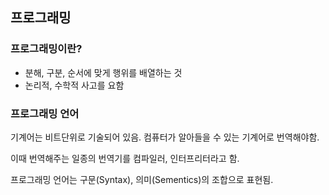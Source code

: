 ## 프로그래밍
### 프로그래밍이란?

- 분해, 구분, 순서에 맞게 행위를 배열하는 것
- 논리적, 수학적 사고를 요함

### 프로그래밍 언어
기계어는 비트단위로 기술되어 있음.
컴퓨터가 알아들을 수 있는 기계어로 번역해야함.

이때 번역해주는 일종의 번역기를 컴파일러, 인터프리터라고 함.

프로그래밍 언어는 구문(Syntax), 의미(Sementics)의 조합으로 표현됨.